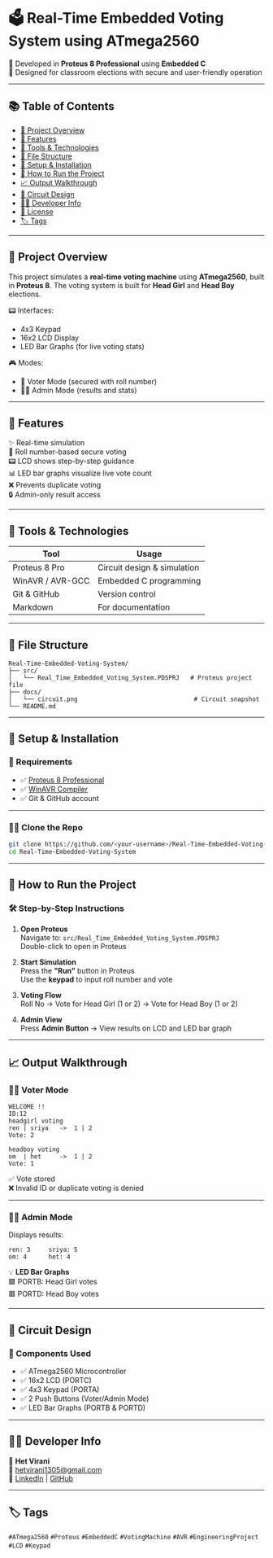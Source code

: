# 🗳️ Real-Time Embedded Voting System using ATmega2560

🔧 Developed in **Proteus 8 Professional** using **Embedded C**  
🎯 Designed for classroom elections with secure and user-friendly operation

---

## 📚 Table of Contents

- [📌 Project Overview](#-project-overview)
- [🎯 Features](#-features)
- [🧰 Tools & Technologies](#-tools--technologies)
- [📁 File Structure](#-file-structure)
- [🔧 Setup & Installation](#-setup--installation)
- [🚀 How to Run the Project](#-how-to-run-the-project)
- [📈 Output Walkthrough](#-output-walkthrough)
- [🧠 Circuit Design](#-circuit-design)
- [🙋‍♂️ Developer Info](#-author-info)
- [🔐 License](#-license)
- [🏷️ Tags](#-tags)

---

## 📌 Project Overview

This project simulates a **real-time voting machine** using **ATmega2560**, built in **Proteus 8**. The voting system is built for **Head Girl** and **Head Boy** elections.

📟 Interfaces:
- 4x3 Keypad  
- 16x2 LCD Display  
- LED Bar Graphs (for live voting stats)

🎮 Modes:
- 🧑 Voter Mode (secured with roll number)
- 🧑‍🏫 Admin Mode (results and stats)

---

## 🎯 Features

✨ Real-time simulation  
🔐 Roll number-based secure voting  
📟 LCD shows step-by-step guidance  
📊 LED bar graphs visualize live vote count  
❌ Prevents duplicate voting  
🔒 Admin-only result access

---

## 🧰 Tools & Technologies

| Tool               | Usage                        |
|--------------------|------------------------------|
| Proteus 8 Pro      | Circuit design & simulation  |
| WinAVR / AVR-GCC   | Embedded C programming       |
| Git & GitHub       | Version control              |
| Markdown           | For documentation            |

---

## 📁 File Structure

```
Real-Time-Embedded-Voting-System/
├── src/
│   └── Real_Time_Embedded_Voting_System.PDSPRJ   # Proteus project file
├── docs/
│   └── circuit.png                                # Circuit snapshot
└── README.md
```

---

## 🔧 Setup & Installation

### 📌 Requirements

- ✅ [Proteus 8 Professional](https://www.labcenter.com/)
- ✅ [WinAVR Compiler](http://winavr.sourceforge.net/)
- ✅ Git & GitHub account

---

### 🧑‍💻 Clone the Repo

```bash
git clone https://github.com/<your-username>/Real-Time-Embedded-Voting-System.git
cd Real-Time-Embedded-Voting-System
```

---

## 🚀 How to Run the Project

### 🛠️ Step-by-Step Instructions

1. **Open Proteus**  
   Navigate to: `src/Real_Time_Embedded_Voting_System.PDSPRJ`  
   Double-click to open in Proteus

2. **Start Simulation**  
   Press the **"Run"** button in Proteus  
   Use the **keypad** to input roll number and vote

3. **Voting Flow**  
   Roll No → Vote for Head Girl (1 or 2) → Vote for Head Boy (1 or 2)

4. **Admin View**  
   Press **Admin Button** → View results on LCD and LED bar graph

---

## 📈 Output Walkthrough

### 👨‍🎓 Voter Mode

```
WELCOME !!
ID:12
headgirl voting
ren | sriya   ->  1 | 2
Vote: 2

headboy voting
om  | het     ->  1 | 2
Vote: 1
```

✅ Vote stored  
❌ Invalid ID or duplicate voting is denied

---

### 👩‍🏫 Admin Mode

Displays results:

```
ren: 3     sriya: 5
om: 4      het: 4
```

💡 **LED Bar Graphs**  
🟩 PORTB: Head Girl votes  
🟥 PORTD: Head Boy votes  

---

## 🧠 Circuit Design

### 🔌 Components Used

- ✅ ATmega2560 Microcontroller  
- ✅ 16x2 LCD (PORTC)  
- ✅ 4x3 Keypad (PORTA)  
- ✅ 2 Push Buttons (Voter/Admin Mode)  
- ✅ LED Bar Graphs (PORTB & PORTD)

---

## 🙋‍♂️ Developer Info

👤 **Het Virani**  
📧 [hetvirani1305@gmail.com](mailto:hetvirani1305@gmail.com)  
🔗 [LinkedIn](https://linkedin.com/in/het-virani) | [GitHub](https://github.com/hetvirani)

---

## 🏷️ Tags

`#ATmega2560` `#Proteus` `#EmbeddedC` `#VotingMachine` `#AVR` `#EngineeringProject` `#LCD` `#Keypad`
